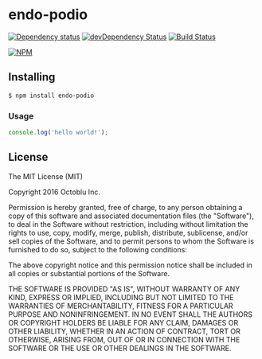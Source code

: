 # endo-podio

[![Dependency status](http://img.shields.io/david/octoblu/endo-podio.svg?style=flat)](https://david-dm.org/octoblu/endo-podio)
[![devDependency Status](http://img.shields.io/david/dev/octoblu/endo-podio.svg?style=flat)](https://david-dm.org/octoblu/endo-podio#info=devDependencies)
[![Build Status](http://img.shields.io/travis/octoblu/endo-podio.svg?style=flat&branch=master)](https://travis-ci.org/octoblu/endo-podio)

[![NPM](https://nodei.co/npm/endo-podio.svg?style=flat)](https://npmjs.org/package/endo-podio)

## Installing

```bash
$ npm install endo-podio
```

### Usage

```javascript
console.log('hello world!');
```

## License

The MIT License (MIT)

Copyright 2016 Octoblu Inc.

Permission is hereby granted, free of charge, to any person obtaining a copy
of this software and associated documentation files (the "Software"), to deal
in the Software without restriction, including without limitation the rights
to use, copy, modify, merge, publish, distribute, sublicense, and/or sell
copies of the Software, and to permit persons to whom the Software is
furnished to do so, subject to the following conditions:

The above copyright notice and this permission notice shall be included in
all copies or substantial portions of the Software.

THE SOFTWARE IS PROVIDED "AS IS", WITHOUT WARRANTY OF ANY KIND, EXPRESS OR
IMPLIED, INCLUDING BUT NOT LIMITED TO THE WARRANTIES OF MERCHANTABILITY,
FITNESS FOR A PARTICULAR PURPOSE AND NONINFRINGEMENT. IN NO EVENT SHALL THE
AUTHORS OR COPYRIGHT HOLDERS BE LIABLE FOR ANY CLAIM, DAMAGES OR OTHER
LIABILITY, WHETHER IN AN ACTION OF CONTRACT, TORT OR OTHERWISE, ARISING FROM,
OUT OF OR IN CONNECTION WITH THE SOFTWARE OR THE USE OR OTHER DEALINGS IN
THE SOFTWARE.

